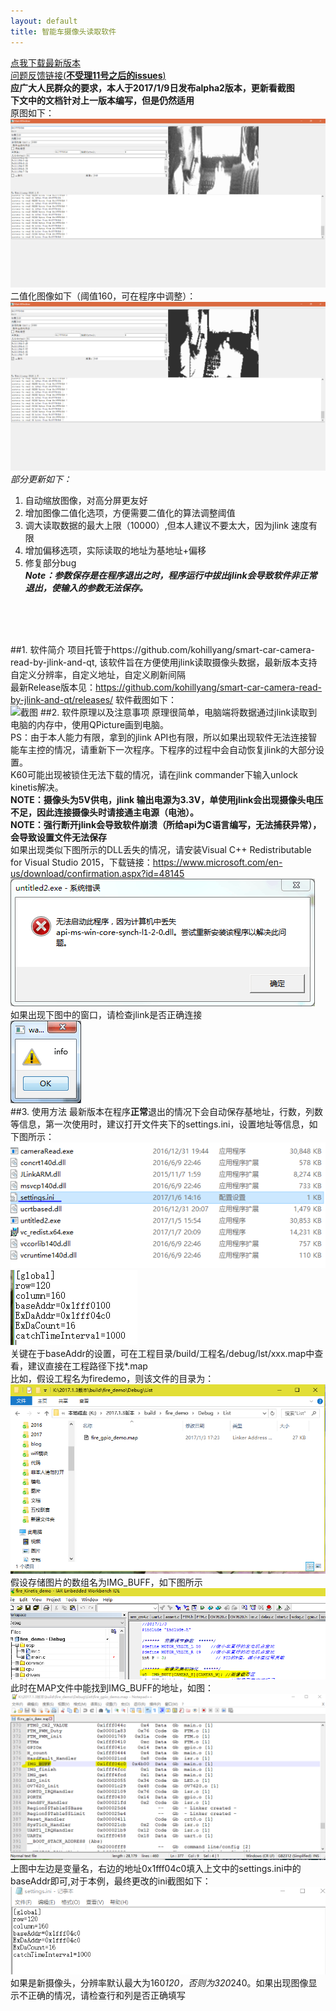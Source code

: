 ```yaml
---
layout: default
title: 智能车摄像头读取软件
---
```

[点我下载最新版本](http://oj5adp5xv.bkt.clouddn.com/cameraReadv0.3.zip)</br>
[问题反馈链接(**不受理11号之后的issues**)](https://github.com/kohillyang/smart-car-camera-read-by-jlink-and-qt/issues)</br>
**应广大人民群众的要求，本人于2017/1/9日发布alpha2版本，更新看截图**</br>
**下文中的文档针对上一版本编写，但是仍然适用**</br>
原图如下：</br>
![](./image/image010.png)</br>
二值化图像如下（阈值160，可在程序中调整）：</br>
![](./image/image009.png)</br>
*部分更新如下：*</br>
1. 自动缩放图像，对高分屏更友好</br>
2. 增加图像二值化选项，方便需要二值化的算法调整阈值</br>
3. 调大读取数据的最大上限（10000）,但本人建议不要太大，因为jlink 速度有限</br>
4. 增加偏移选项，实际读取的地址为基地址+偏移</br>
5. 修复部分bug</br>
***Note：参数保存是在程序退出之时，程序运行中拔出jlink会导致软件非正常退出，使输入的参数无法保存。***</br>
</br>
</br>
</br>

##1. 软件简介
项目托管于https://github.com/kohillyang/smart-car-camera-read-by-jlink-and-qt, 该软件旨在方便使用jlink读取摄像头数据，最新版本支持自定义分辨率，自定义地址，自定义刷新间隔</br>
最新Release版本见：https://github.com/kohillyang/smart-car-camera-read-by-jlink-and-qt/releases/
软件截图如下：</br>
![截图](https://raw.githubusercontent.com/kohillyang/smart-car-camera-read-by-jlink-and-qt/master/screensnap.jpg)
##2. 软件原理以及注意事项
原理很简单，电脑端将数据通过jlink读取到电脑的内存中，使用QPicture画到电脑。</br>
PS：由于本人能力有限，拿到的jlink API也有限，所以如果出现软件无法连接智能车主控的情况，请重新下一次程序。下程序的过程中会自动恢复jlink的大部分设置。</br>
K60可能出现被锁住无法下载的情况，请在jlink commander下输入unlock kinetis解决。</br>
**NOTE：摄像头为5V供电，jlink 输出电源为3.3V，单使用jlink会出现摄像头电压不足，因此连接摄像头时请接通主电源（电池）。**</br>
**NOTE：强行断开jlink会导致软件崩溃（所给api为C语言编写，无法捕获异常），会导致设置文件无法保存**</br>
如果出现类似下图所示的DLL丢失的情况，请安装Visual C++ Redistributable for Visual Studio 2015，下载链接：https://www.microsoft.com/en-us/download/confirmation.aspx?id=48145
![](./image001.png)</br>
如果出现下图中的窗口，请检查jlink是否正确连接</br>
![](./image002.png)</br>
##3. 使用方法
最新版本在程序**正常**退出的情况下会自动保存基地址，行数，列数等信息，第一次使用时，建议打开文件夹下的settings.ini，设置地址等信息，如下图所示：</br>
![](./image/image003.png)</br>
![](./image/image004.png)</br>
关键在于baseAddr的设置，可在工程目录/build/工程名/debug/lst/xxx.map中查看，建议直接在工程路径下找*.map</br>
比如，假设工程名为firedemo，则该文件的目录为：</br>
![](./image/image005.png)</br>
假设存储图片的数组名为IMG_BUFF，如下图所示</br>
![](./image/image006.png)</br>
此时在MAP文件中能找到IMG_BUFF的地址，如图：</br>
![](./image/image007.png)</br>
上图中左边是变量名，右边的地址0x1fff04c0填入上文中的settings.ini中的baseAddr即可,对于本例，最终更改的ini截图如下：</br>
![](./image/image008.png)</br>
如果是新摄像头，分辨率默认最大为160*120，否则为320*240。如果出现图像显示不正确的情况，请检查行和列是否正确填写</br>


